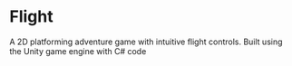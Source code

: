 # Flight
A 2D platforming adventure game with intuitive flight controls.  Built using the Unity game engine with C# code
